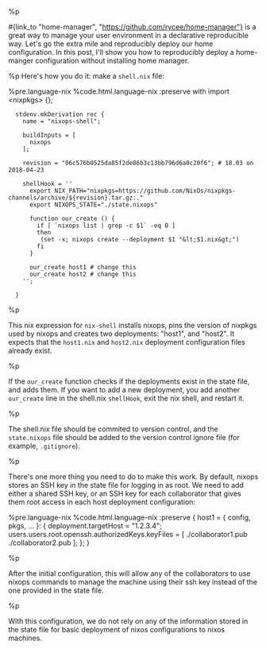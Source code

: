 %p

  #{link_to "home-manager", "https://github.com/rycee/home-manager"} is a great way to manage your user environment in a declarative reproducible way. Let's go the extra mile and reproducibly deploy our home configuration. In this post, I'll show you how to reproducibly deploy a home-manger configuration without installing home manager.



%p
  Here's how you do it: make a <code>shell.nix</code> file:

%pre.language-nix
  %code.html.language-nix
    :preserve
      with import &lt;nixpkgs&gt; {};

      stdenv.mkDerivation rec {
        name = "nixops-shell";

        buildInputs = [
          nixops
        ];

        revision = "06c576b0525da85f2de86b3c13bb796d6a0c20f6"; # 18.03 on 2018-04-23

        shellHook = ''
          export NIX_PATH="nixpkgs=https://github.com/NixOs/nixpkgs-channels/archive/${revision}.tar.gz:."
          export NIXOPS_STATE="./state.nixops"

          function our_create () {
            if [ `nixops list | grep -c $1` -eq 0 ]
            then
             (set -x; nixops create --deployment $1 "&lt;$1.nix&gt;")
            fi
          }

          our_create host1 # change this
          our_create host2 # change this
        '';

      }

%p

  This nix expression for <code>nix-shell</code> installs nixops, pins
  the version of nixpkgs used by nixops and creates two deployments:
  "host1", and "host2". It expects that the <code>host1.nix</code> and
  <code>host2.nix</code> deployment configuration files already exist.

%p

  If the <code>our_create</code> function checks if the deployments
  exist in the state file, and adds them. If you want to add a new
  deployment, you add another <code>our_create</code> line in the
  shell.nix <code>shellHook</code>, exit the nix shell, and restart
  it.

%p

  The shell.nix file should be commited to version control, and the
  <code>state.nixops</code> file should be added to the version
  control ignore file (for example, <code>.gitignore</code>).

%p

  There's one more thing you need to do to make this work. By default,
  nixops stores an SSH key in the state file for logging in as
  root. We need to add either a shared SSH key, or an SSH key for each
  collaborator that gives them root access in each host deployment
  configuration:

%pre.language-nix
  %code.html.language-nix
    :preserve
      {
        host1 =
        { config, pkgs, ... }:
        {
          deployment.targetHost = "1.2.3.4";
          users.users.root.openssh.authorizedKeys.keyFiles = [ ./collaborator1.pub ./collaborator2.pub ];
        };
      }

%p

  After the initial configuration, this will allow any of the
  collaborators to use nixops commands to manage the machine using
  their ssh key instead of the one provided in the state file.

%p

  With this configuration, we do not rely on any of the information
  stored in the state file for basic deployment of nixos
  configurations to nixos machines.
